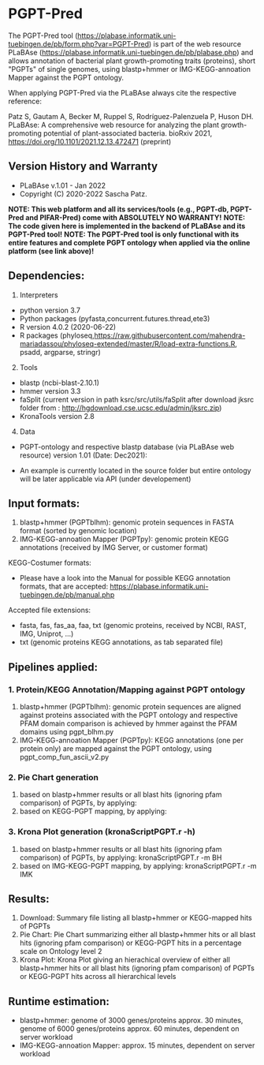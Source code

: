 # PGPT-Pred
The PGPT-Pred tool (https://plabase.informatik.uni-tuebingen.de/pb/form.php?var=PGPT-Pred) is part of the web resource PLaBAse (https://plabase.informatik.uni-tuebingen.de/pb/plabase.php) and allows annotation of bacterial plant growth-promoting traits (proteins), short "PGPTs" of single genomes, using blastp+hmmer or IMG-KEGG-annoation Mapper against the PGPT ontology.

When applying PGPT-Pred via the PLaBAse always cite the respective reference:

Patz S, Gautam A, Becker M, Ruppel S, Rodríguez-Palenzuela P, Huson DH. PLaBAse: A comprehensive web resource for analyzing the plant growth-promoting potential of plant-associated bacteria. bioRxiv 2021, https://doi.org/10.1101/2021.12.13.472471 (preprint)

## Version History and Warranty

- PLaBAse v.1.01 - Jan 2022 
- Copyright (C) 2020-2022 Sascha Patz. 

**NOTE: This web platform and all its services/tools (e.g., PGPT-db, PGPT-Pred and PIFAR-Pred) come with ABSOLUTELY NO WARRANTY!**
**NOTE: The code given here is implemented in the backend of PLaBAse and its PGPT-Pred tool!**
**NOTE: The PGPT-Pred tool is only functional with its entire features and complete PGPT ontology when applied via the online platform (see link above)!**

## Dependencies:
1. Interpreters
* python version 3.7
* Python packages (pyfasta,concurrent.futures.thread,ete3)
* R version 4.0.2 (2020-06-22)
* R packages (phyloseq,https://raw.githubusercontent.com/mahendra-mariadassou/phyloseq-extended/master/R/load-extra-functions.R, psadd, argparse, stringr)
2. Tools
* blastp (ncbi-blast-2.10.1)
* hmmer version 3.3
* faSplit (current version in path ksrc/src/utils/faSplit after download jksrc folder from : http://hgdownload.cse.ucsc.edu/admin/jksrc.zip)
* KronaTools version 2.8

4. Data
* PGPT-ontology and respective blastp database (via PLaBAse web resource) version 1.01 (Date: Dec2021): 
- An example is currently located in the source folder but entire ontology will be later applicable via API (under developement)

## Input formats:
1. blastp+hmmer (PGPTblhm):            genomic protein sequences in FASTA format (sorted by genomic location)
2. IMG-KEGG-annoation Mapper (PGPTpy): genomic protein KEGG annotations (received by IMG Server, or customer format)

KEGG-Costumer formats:
- Please have a look into the Manual for possible KEGG annotation formats, that are accepted: https://plabase.informatik.uni-tuebingen.de/pb/manual.php

Accepted file extensions:
- fasta, fas, fas_aa, faa, txt (genomic proteins, received by NCBI, RAST, IMG, Uniprot, ...)
- txt (genomic proteins KEGG annotations, as tab separated file)

## Pipelines applied:
### 1. Protein/KEGG Annotation/Mapping against PGPT ontology
   1. blastp+hmmer (PGPTblhm):            genomic protein sequences are aligned against proteins associated with the PGPT ontology and respective PFAM domain comparison is achieved by hmmer against the PFAM domains using pgpt_blhm.py
   2. IMG-KEGG-annoation Mapper (PGPTpy): KEGG annotations (one per protein only) are mapped against the PGPT ontology, using pgpt_comp_fun_ascii_v2.py

### 2. Pie Chart generation 
   1. based on blastp+hmmer results or all blast hits (ignoring pfam comparison) of PGPTs, by applying:
   2. based on KEGG-PGPT mapping, by applying: 

### 3. Krona Plot generation (kronaScriptPGPT.r -h)
   1. based on blastp+hmmer results or all blast hits (ignoring pfam comparison) of PGPTs, by applying: kronaScriptPGPT.r -m BH
   2. based on IMG-KEGG-PGPT mapping, by applying: kronaScriptPGPT.r -m IMK

## Results:
1. Download:   Summary file listing all blastp+hmmer or KEGG-mapped hits of PGPTs
2. Pie Chart:  Pie Chart  summarizing either all blastp+hmmer hits or all blast hits (ignoring pfam comparison) or KEGG-PGPT hits in a percentage scale on Ontology level 2
3. Krona Plot: Krona Plot giving an hierachical overview of either all blastp+hmmer hits or all blast hits (ignoring pfam comparison) of PGPTs or KEGG-PGPT hits across all hierarchical levels

## Runtime estimation:
- blastp+hmmer: genome of 3000 genes/proteins approx. 30 minutes, genome of 6000 genes/proteins approx. 60 minutes, dependent on server workload
- IMG-KEGG-annoation Mapper: approx. 15 minutes, dependent on server workload
